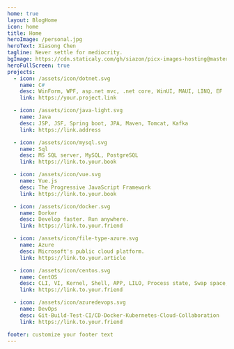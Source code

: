 ```yaml
---
home: true
layout: BlogHome
icon: home
title: Home
heroImage: /personal.jpg
heroText: Xiasong Chen
tagline: Never settle for mediocrity.
bgImage: https://cdn.staticaly.com/gh/siazon/picx-images-hosting@master/20230726/hero.4zwafb8h9ko0.webp
heroFullScreen: true
projects:
  - icon: /assets/icon/dotnet.svg
    name: C#
    desc: WinForm, WPF, asp.net mvc, .net core, WinUI, MAUI, LINQ, EF
    link: https://your.project.link

  - icon: /assets/icon/java-light.svg
    name: Java
    desc: JSP, JSF, Spring boot, JPA, Maven, Tomcat, Kafka
    link: https://link.address

  - icon: /assets/icon/mysql.svg
    name: Sql
    desc: MS SQL server, MySQL, PostgreSQL
    link: https://link.to.your.book

  - icon: /assets/icon/vue.svg
    name: Vue.js
    desc: The Progressive JavaScript Framework 
    link: https://link.to.your.book

  - icon: /assets/icon/docker.svg
    name: Dorker
    desc: Develop faster. Run anywhere.
    link: https://link.to.your.friend

  - icon: /assets/icon/file-type-azure.svg
    name: Azure
    desc: Microsoft's public cloud platform.
    link: https://link.to.your.article

  - icon: /assets/icon/centos.svg
    name: CentOS
    desc: CLI, VI, Kernel, Shell, APP, LILO, Process state, Swap space, run level
    link: https://link.to.your.friend

  - icon: /assets/icon/azuredevops.svg
    name: DevOps
    desc: Git-Build-Test-CI/CD-Docker-Kubernetes-Cloud-Collaboration
    link: https://link.to.your.friend

footer: customize your footer text
---
```


